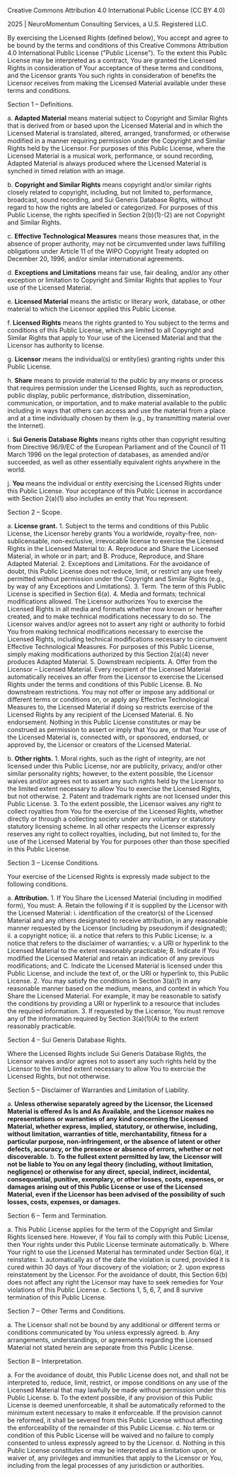 Creative Commons Attribution 4.0 International Public License (CC BY 4.0) 

2025 | NeuroMomentum Consulting Services, a U.S. Registered LLC.

By exercising the Licensed Rights (defined below), You accept and agree to be bound by the terms and conditions of this Creative Commons Attribution 4.0 International Public License ("Public License"). To the extent this Public License may be interpreted as a contract, You are granted the Licensed Rights in consideration of Your acceptance of these terms and conditions, and the Licensor grants You such rights in consideration of benefits the Licensor receives from making the Licensed Material available under these terms and conditions.

Section 1 – Definitions.

a.  **Adapted Material** means material subject to Copyright and Similar Rights that is derived from or based upon the Licensed Material and in which the Licensed Material is translated, altered, arranged, transformed, or otherwise modified in a manner requiring permission under the Copyright and Similar Rights held by the Licensor. For purposes of this Public License, where the Licensed Material is a musical work, performance, or sound recording, Adapted Material is always produced where the Licensed Material is synched in timed relation with an image.

b.  **Copyright and Similar Rights** means copyright and/or similar rights closely related to copyright, including, but not limited to, performance, broadcast, sound recording, and Sui Generis Database Rights, without regard to how the rights are labeled or categorized. For purposes of this Public License, the rights specified in Section 2(b)(1)-(2) are not Copyright and Similar Rights.

c.  **Effective Technological Measures** means those measures that, in the absence of proper authority, may not be circumvented under laws fulfilling obligations under Article 11 of the WIPO Copyright Treaty adopted on December 20, 1996, and/or similar international agreements.

d.  **Exceptions and Limitations** means fair use, fair dealing, and/or any other exception or limitation to Copyright and Similar Rights that applies to Your use of the Licensed Material.

e.  **Licensed Material** means the artistic or literary work, database, or other material to which the Licensor applied this Public License.

f.  **Licensed Rights** means the rights granted to You subject to the terms and conditions of this Public License, which are limited to all Copyright and Similar Rights that apply to Your use of the Licensed Material and that the Licensor has authority to license.

g.  **Licensor** means the individual(s) or entity(ies) granting rights under this Public License.

h.  **Share** means to provide material to the public by any means or process that requires permission under the Licensed Rights, such as reproduction, public display, public performance, distribution, dissemination, communication, or importation, and to make material available to the public including in ways that others can access and use the material from a place and at a time individually chosen by them (e.g., by transmitting material over the Internet).

i.  **Sui Generis Database Rights** means rights other than copyright resulting from Directive 96/9/EC of the European Parliament and of the Council of 11 March 1996 on the legal protection of databases, as amended and/or succeeded, as well as other essentially equivalent rights anywhere in the world.

j.  **You** means the individual or entity exercising the Licensed Rights under this Public License. Your acceptance of this Public License in accordance with Section 2(a)(1) also includes an entity that You represent.

Section 2 – Scope.

a.  **License grant.**
    1.  Subject to the terms and conditions of this Public License, the Licensor hereby grants You a worldwide, royalty-free, non-sublicensable, non-exclusive, irrevocable license to exercise the Licensed Rights in the Licensed Material to:
        A. Reproduce and Share the Licensed Material, in whole or in part; and
        B. Produce, Reproduce, and Share Adapted Material.
    2.  Exceptions and Limitations. For the avoidance of doubt, this Public License does not reduce, limit, or restrict any use freely permitted without permission under the Copyright and Similar Rights (e.g., by way of any Exceptions and Limitations).
    3.  Term. The term of this Public License is specified in Section 6(a).
    4.  Media and formats; technical modifications allowed. The Licensor authorizes You to exercise the Licensed Rights in all media and formats whether now known or hereafter created, and to make technical modifications necessary to do so. The Licensor waives and/or agrees not to assert any right or authority to forbid You from making technical modifications necessary to exercise the Licensed Rights, including technical modifications necessary to circumvent Effective Technological Measures. For purposes of this Public License, simply making modifications authorized by this Section 2(a)(4) never produces Adapted Material.
    5.  Downstream recipients.
        A. Offer from the Licensor – Licensed Material. Every recipient of the Licensed Material automatically receives an offer from the Licensor to exercise the Licensed Rights under the terms and conditions of this Public License.
        B. No downstream restrictions. You may not offer or impose any additional or different terms or conditions on, or apply any Effective Technological Measures to, the Licensed Material if doing so restricts exercise of the Licensed Rights by any recipient of the Licensed Material.
    6.  No endorsement. Nothing in this Public License constitutes or may be construed as permission to assert or imply that You are, or that Your use of the Licensed Material is, connected with, or sponsored, endorsed, or approved by, the Licensor or creators of the Licensed Material.

b.  **Other rights.**
    1.  Moral rights, such as the right of integrity, are not licensed under this Public License, nor are publicity, privacy, and/or other similar personality rights; however, to the extent possible, the Licensor waives and/or agrees not to assert any such rights held by the Licensor to the limited extent necessary to allow You to exercise the Licensed Rights, but not otherwise.
    2.  Patent and trademark rights are not licensed under this Public License.
    3.  To the extent possible, the Licensor waives any right to collect royalties from You for the exercise of the Licensed Rights, whether directly or through a collecting society under any voluntary or statutory statutory licensing scheme. In all other respects the Licensor expressly reserves any right to collect royalties, including, but not limited to, for the use of the Licensed Material by You for purposes other than those specified in this Public License.

Section 3 – License Conditions.

Your exercise of the Licensed Rights is expressly made subject to the following conditions.

a.  **Attribution.**
    1.  If You Share the Licensed Material (including in modified form), You must:
        A. Retain the following if it is supplied by the Licensor with the Licensed Material:
            i.  identification of the creator(s) of the Licensed Material and any others designated to receive attribution, in any reasonable manner requested by the Licensor (including by pseudonym if designated);
            ii. a copyright notice;
            iii. a notice that refers to this Public License;
            iv. a notice that refers to the disclaimer of warranties;
            v.  a URI or hyperlink to the Licensed Material to the extent reasonably practicable;
        B. Indicate if You modified the Licensed Material and retain an indication of any previous modifications; and
        C. Indicate the Licensed Material is licensed under this Public License, and include the text of, or the URI or hyperlink to, this Public License.
    2.  You may satisfy the conditions in Section 3(a)(1) in any reasonable manner based on the medium, means, and context in which You Share the Licensed Material. For example, it may be reasonable to satisfy the conditions by providing a URI or hyperlink to a resource that includes the required information.
    3.  If requested by the Licensor, You must remove any of the information required by Section 3(a)(1)(A) to the extent reasonably practicable.

Section 4 – Sui Generis Database Rights.

Where the Licensed Rights include Sui Generis Database Rights, the Licensor waives and/or agrees not to assert any such rights held by the Licensor to the limited extent necessary to allow You to exercise the Licensed Rights, but not otherwise.

Section 5 – Disclaimer of Warranties and Limitation of Liability.

a.  **Unless otherwise separately agreed by the Licensor, the Licensed Material is offered As Is and As Available, and the Licensor makes no representations or warranties of any kind concerning the Licensed Material, whether express, implied, statutory, or otherwise, including, without limitation, warranties of title, merchantability, fitness for a particular purpose, non-infringement, or the absence of latent or other defects, accuracy, or the presence or absence of errors, whether or not discoverable.**
b.  **To the fullest extent permitted by law, the Licensor will not be liable to You on any legal theory (including, without limitation, negligence) or otherwise for any direct, special, indirect, incidental, consequential, punitive, exemplary, or other losses, costs, expenses, or damages arising out of this Public License or use of the Licensed Material, even if the Licensor has been advised of the possibility of such losses, costs, expenses, or damages.**

Section 6 – Term and Termination.

a.  This Public License applies for the term of the Copyright and Similar Rights licensed here. However, if You fail to comply with this Public License, then Your rights under this Public License terminate automatically.
b.  Where Your right to use the Licensed Material has terminated under Section 6(a), it reinstates:
    1.  automatically as of the date the violation is cured, provided it is cured within 30 days of Your discovery of the violation; or
    2.  upon express reinstatement by the Licensor.
    For the avoidance of doubt, this Section 6(b) does not affect any right the Licensor may have to seek remedies for Your violations of this Public License.
c.  Sections 1, 5, 6, 7, and 8 survive termination of this Public License.

Section 7 – Other Terms and Conditions.

a.  The Licensor shall not be bound by any additional or different terms or conditions communicated by You unless expressly agreed.
b.  Any arrangements, understandings, or agreements regarding the Licensed Material not stated herein are separate from this Public License.

Section 8 – Interpretation.

a.  For the avoidance of doubt, this Public License does not, and shall not be interpreted to, reduce, limit, restrict, or impose conditions on any use of the Licensed Material that may lawfully be made without permission under this Public License.
b.  To the extent possible, if any provision of this Public License is deemed unenforceable, it shall be automatically reformed to the minimum extent necessary to make it enforceable. If the provision cannot be reformed, it shall be severed from this Public License without affecting the enforceability of the remainder of this Public License.
c.  No term or condition of this Public License will be waived and no failure to comply consented to unless expressly agreed to by the Licensor.
d.  Nothing in this Public License constitutes or may be interpreted as a limitation upon, or waiver of, any privileges and immunities that apply to the Licensor or You, including from the legal processes of any jurisdiction or authorities.
